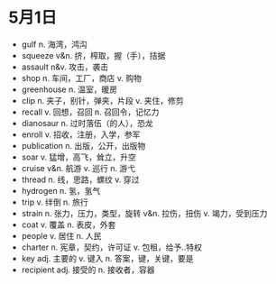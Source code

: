 # 5月1日

- gulf n. 海湾，鸿沟
- squeeze v&n. 挤，榨取，握（手），拮据
- assault n&v. 攻击，袭击
- shop n. 车间，工厂，商店 v. 购物
- greenhouse n. 温室，暖房
- clip n. 夹子，别针，弹夹，片段 v. 夹住，修剪
- recall v. 回想，召回 n. 召回令，记忆力
- dianosaur n. 过时落伍（的人），恐龙
- enroll v. 招收，注册，入学，参军
- publication n. 出版，公开，出版物
- soar v. 猛增，高飞，耸立，升空
- cruise v&n. 航游 v. 巡行 n. 游弋
- thread n. 线，思路，螺纹 v. 穿过
- hydrogen n. 氢，氢气
- trip v. 绊倒 n. 旅行
- strain n. 张力，压力，类型，旋转 v&n. 拉伤，扭伤 v. 竭力，受到压力
- coat v. 覆盖 n. 表皮，外套
- people v. 居住 n. 人民
- charter n. 宪章，契约，许可证 v. 包租，给予..特权
- key adj. 主要的 v. 键入 n. 答案，键，关键，要是
- recipient adj. 接受的 n. 接收者，容器
